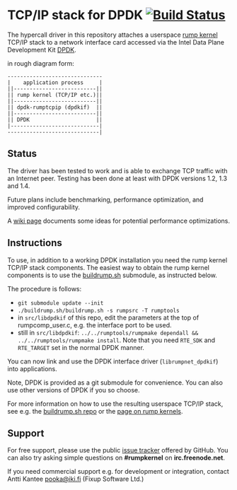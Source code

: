 TCP/IP stack for DPDK [![Build Status](https://travis-ci.org/anttikantee/dpdk-rumptcpip.png?branch=master)](https://travis-ci.org/anttikantee/dpdk-rumptcpip)
=====================

The hypercall driver in this repository attaches a userspace
[rump kernel](http://www.netbsd.org/docs/rump/) TCP/IP
stack to a network interface card accessed via the Intel Data Plane
Development Kit [DPDK](http://dpdk.org/).

in rough diagram form:

	------------------------------
	|    application process     |
	||--------------------------||
	|| rump kernel (TCP/IP etc.)||
	||--------------------------||
	|| dpdk-rumptcpip (dpdkif)  ||
	||--------------------------||
	|| DPDK                     ||
	|----------------------------|
	-----------------------------|


Status
------

The driver has been tested to work and is able to exchange TCP traffic
with an Internet peer.  Testing has been done at least with DPDK versions
1.2, 1.3 and 1.4.

Future plans include benchmarking, performance optimization, and
improved configurability.

A [wiki page](https://github.com/anttikantee/dpdk-rumptcpip/wiki/Optimizing-performance) documents some ideas for potential performance optimizations.


Instructions
------------

To use, in addition to a working DPDK installation you need the rump
kernel TCP/IP stack components.  The easiest way to obtain the rump
kernel components is to use the
[buildrump.sh](https://github.com/anttikantee/buildrump.sh) submodule,
as instructed below.

The procedure is follows:

* `git submodule update --init`
* `./buildrump.sh/buildrump.sh -s rumpsrc -T rumptools`
* in `src/libdpdkif` of this repo, edit the parameters at the top of
  rumpcomp_user.c, e.g. the interface port to be used.
* still in `src/libdpdkif`: `../../rumptools/rumpmake dependall &&
  ../../rumptools/rumpmake install`.  Note that you need `RTE_SDK`
  and `RTE_TARGET` set in the normal DPDK manner.

You can now link and use the DPDK interface driver (`librumpnet_dpdkif`)
into applications.

Note, DPDK is provided as a git submodule for convenience.  You can also
use other versions of DPDK if you so choose.

For more information on how to use the resulting userspace TCP/IP stack,
see e.g. the [buildrump.sh repo](https://github.com/anttikantee/buildrump.sh)
or the [page on rump kernels](http://www.netbsd.org/docs/rump/).


Support
-------

For free support, please use the public
[issue tracker](https://github.com/anttikantee/dpdk-rumptcpip/issues)
offered by GitHub.  You can also try asking simple questions on
__#rumpkernel__ on __irc.freenode.net__.

If you need commercial support e.g. for development or integration, contact
Antti Kantee <pooka@iki.fi> (Fixup Software Ltd.)
